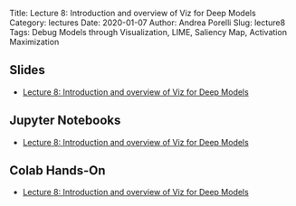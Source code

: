 Title: Lecture 8: Introduction and overview of Viz for Deep Models
Category: lectures
Date: 2020-01-07
Author: Andrea Porelli
Slug: lecture8
Tags: Debug Models through Visualization, LIME, Saliency Map, Activation Maximization

## Slides

- [Lecture 8: Introduction and overview of Viz for Deep Models]({attach}presentation/lecture8.slides.html) 

## Jupyter Notebooks

- [Lecture 8: Introduction and overview of Viz for Deep Models]({filename}notebook/lecture8.ipynb) 

## Colab Hands-On

- [Lecture 8: Introduction and overview of Viz for Deep Models](https://colab.research.google.com/drive/149Nt0DI1x_oYXp8rcZ-37boLeEMgl6O_#scrollTo=7Wp6X6T5bjB0)